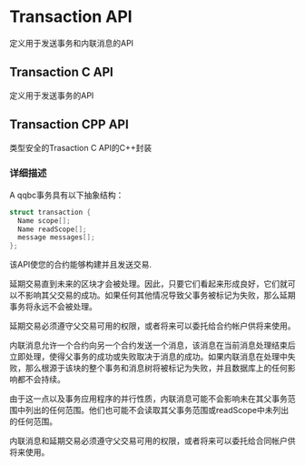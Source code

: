 # Transaction API

定义用于发送事务和内联消息的API
## Transaction C API
定义用于发送事务的API

## Transaction CPP API  
类型安全的Trasaction C API的C++封装

### 详细描述

A qqbc事务具有以下抽象结构：
```C++
struct transaction {
  Name scope[]; 
  Name readScope[]; 
  message messages[]; 
};
```

该API使您的合约能够构建并且发送交易.

延期交易直到未来的区块才会被处理。因此，只要它们看起来形成良好，它们就可以不影响其父交易的成功。如果任何其他情况导致父事务被标记为失败，那么延期事务将永远不会被处理。

延期交易必须遵守父交易可用的权限，或者将来可以委托给合约帐户供将来使用。

内联消息允许一个合约向另一个合约发送一个消息，该消息在当前消息处理结束后立即处理，使得父事务的成功或失败取决于消息的成功。如果内联消息在处理中失败，那么根源于该块的整个事务和消息树将被标记为失败，并且数据库上的任何影响都不会持续。

由于这一点以及事务应用程序的并行性质，内联消息可能不会影响未在其父事务范围中列出的任何范围。他们也可能不会读取其父事务范围或readScope中未列出的任何范围。

内联消息和延期交易必须遵守父交易可用的权限，或者将来可以委托给合同帐户供将来使用。
